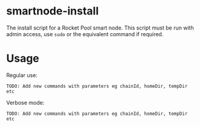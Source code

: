 # smartnode-install
The install script for a Rocket Pool smart node. This script must be run with admin access, use `sudo` or the equivalent command if required.

# Usage

Regular use:

`TODO: Add new commands with parameters eg chainId, homeDir, tempDir etc`

Verbose mode:

`TODO: Add new commands with parameters eg chainId, homeDir, tempDir etc`
